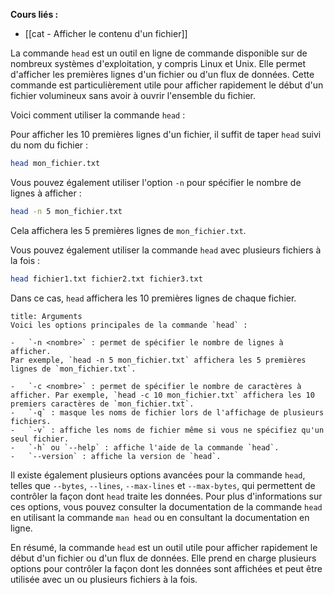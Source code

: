 **Cours liés :**
- [[cat - Afficher le contenu d'un fichier]]

La commande `head` est un outil en ligne de commande disponible sur de nombreux systèmes d'exploitation, y compris Linux et Unix. Elle permet d'afficher les premières lignes d'un fichier ou d'un flux de données. Cette commande est particulièrement utile pour afficher rapidement le début d'un fichier volumineux sans avoir à ouvrir l'ensemble du fichier.

Voici comment utiliser la commande `head` :

Pour afficher les 10 premières lignes d'un fichier, il suffit de taper `head` suivi du nom du fichier :

```bash
head mon_fichier.txt
```

Vous pouvez également utiliser l'option `-n` pour spécifier le nombre de lignes à afficher :

```bash
head -n 5 mon_fichier.txt
```

Cela affichera les 5 premières lignes de `mon_fichier.txt`.

Vous pouvez également utiliser la commande `head` avec plusieurs fichiers à la fois :

```bash
head fichier1.txt fichier2.txt fichier3.txt
```

Dans ce cas, `head` affichera les 10 premières lignes de chaque fichier.

```ad-info
title: Arguments
Voici les options principales de la commande `head` :

-   `-n <nombre>` : permet de spécifier le nombre de lignes à afficher. 
Par exemple, `head -n 5 mon_fichier.txt` affichera les 5 premières lignes de `mon_fichier.txt`.
  
-   `-c <nombre>` : permet de spécifier le nombre de caractères à afficher. Par exemple, `head -c 10 mon_fichier.txt` affichera les 10 premiers caractères de `mon_fichier.txt`.
-   `-q` : masque les noms de fichier lors de l'affichage de plusieurs fichiers.
-   `-v` : affiche les noms de fichier même si vous ne spécifiez qu'un seul fichier.
-   `-h` ou `--help` : affiche l'aide de la commande `head`.
-   `--version` : affiche la version de `head`.
```

Il existe également plusieurs options avancées pour la commande `head`, telles que `--bytes`, `--lines`, `--max-lines` et `--max-bytes`, qui permettent de contrôler la façon dont `head` traite les données. Pour plus d'informations sur ces options, vous pouvez consulter la documentation de la commande `head` en utilisant la commande `man head` ou en consultant la documentation en ligne.

En résumé, la commande `head` est un outil utile pour afficher rapidement le début d'un fichier ou d'un flux de données. Elle prend en charge plusieurs options pour contrôler la façon dont les données sont affichées et peut être utilisée avec un ou plusieurs fichiers à la fois.